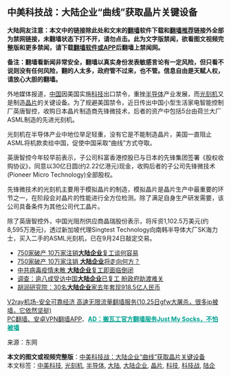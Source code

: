 <h2>中美科技战：大陆企业“曲线”获取晶片关键设备</h2> <p class="notice"><b>大陆网友注意：本文中的链接除此处和文末的<a href="https://github.com/bannedbook/fanqiang" >翻墙</a>软件下载和<a href="https://github.com/killgcd/justmysocks/blob/master/README.md">翻墙推荐</a>链接外全部为禁网链接，未翻墙状态下打不开，请勿点击。此为文字版禁闻，欲看图文视频完整版和更多禁闻，请下载<a href="https://github.com/bannedbook/fanqiang">翻墙软件或APP</a>后翻墙上禁闻网。</p><p>备注：翻墙看新闻非常安全，翻墙以真实身份发表敏感言论有一定风险，但只看不说则没有任何风险，翻的人太多，政府管不过来，也不管。信息自由是天赋人权，请放心大胆的翻墙。</b></p>  <div class="entry"> <p id="conimg"></p> <p>外地媒体报道，<span class='wp_keywordlink_affiliate'><a href="https://www.bannedbook.org/" title="中国" target="_blank">中国</a></span>因美国实施<a href="https://www.bannedbook.org/bnews/tag/%E7%A7%91%E6%8A%80/" class="st_tag internal_tag" rel="tag" title="标签 科技 下的日志">科技</a>出口禁令，重挫<a href="https://www.bannedbook.org/bnews/tag/%E5%8D%8A%E5%AF%BC%E4%BD%93/" class="st_tag internal_tag" rel="tag" title="标签 半导体 下的日志">半导体</a>产业发展，而<a href="https://www.bannedbook.org/bnews/tag/%E5%85%89%E5%88%BB%E6%9C%BA/" class="st_tag internal_tag" rel="tag" title="标签 光刻机 下的日志">光刻机</a>又是制造<a href="https://www.bannedbook.org/bnews/tag/%E6%99%B6%E7%89%87/" class="st_tag internal_tag" rel="tag" title="标签 晶片 下的日志">晶片</a>的关键设备。为了规避美国禁令，近日传出中国小型生活家电智能控制厂英唐智控，收购日本晶片制造商先锋微技术，后者的资产中包括5台由荷兰大厂ASML制造的先进光刻机。</p> <p>光刻机在半导体产业中地位举足轻重，没有它是不能制造晶片，美国一直阻止ASML将机款卖给中国，促使中国采取“曲线”方式夺取。</p> <p>英唐智控今年较早前表示，子公司科富香港控股已与日本的先锋集团签署《股权收购协议》，同意以30亿日圆(约2.22亿港元)现金，收购后者的子公司先锋微技术(Pioneer Micro Technology)全部股权。</p>  <p>先锋微技术的光刻机主要用于模拟晶片的制造，模拟晶片是晶片生产中最重要的环节之一，在阶段会对晶片的性能进行全方位检测。除了满足自身生产研发需要，该公司具备条件为其他公司代工晶片。</p> <p>除了英唐智控外，中国光阻剂供应商晶瑞股份表示，将斥资1,102.5万美元(约8,595万港元)，透过新加坡代理Singtest Technology向南韩半导体大厂SK海力士，买入二手的ASML光刻机，已在9月24日敲定交易。</p> <ul class='op-related-articles' title='相关阅读'> <li><a href='https://www.bannedbook.org/bnews/topimagenews/20200329/1302554.html' target='_blank'>750家破产 10万家注销<b>大陆企业</b>复工谈何容易</a></li> <li><a href='https://www.bannedbook.org/bnews/finance/20200328/1302130.html' target='_blank'>750家破产 10万家注销 <b>大陆企业</b>将走向何方？</a></li> <li><a href='https://www.bannedbook.org/bnews/comments/20200326/1300772.html' target='_blank'>中共病毒疫情未散   <b>大陆企业</b>复工即面临倒闭</a></li> <li><a href='https://www.bannedbook.org/bnews/baitai/20200217/1278545.html' target='_blank'>调查：逾八成受访中国<b>大陆企业</b>已复工 盼政府助渡难关</a></li> <li><a href='https://www.bannedbook.org/bnews/baitai/20191121/1227678.html' target='_blank'>胡润研究院：30名<b>大陆企业</b>家去年套现918.5亿人民币</a></li> </ul> <p class="texttj"> <a href="https://www.bannedbook.org/forum23/topic22702.html" target="_blank">V2ray机场-安全可靠经济 高速无限流量翻墙服务(10.25日gfw大屠杀，很多ip被墙，它依然坚挺)</a><br/> <a href="https://github.com/bannedbook/fanqiang/wiki/%E7%A6%81%E9%97%BB%E7%BD%91%E5%AE%89%E5%8D%93%E7%BF%BB%E5%A2%99%E6%96%B0%E9%97%BBAPP" target="_blank">PC翻墙、安卓VPN翻墙APP</a>、<span onclick="window.open('https://github.com/killgcd/justmysocks/blob/master/README.md')" style="font-weight:bold;color:#00A191;cursor:pointer;text-decoration:underline;outline:none">AD：搬瓦工官方翻墙服务Just My Socks，不怕被墙</span></p><p> 来源：东网 </p><a name='sharetosocial'></a>       <div><b>本文的图文或视频完整版</b>：<a href='https://www.bannedbook.org/bnews/cnnews/20201026/1420261.html'>中美科技战：大陆企业“曲线”获取晶片关键设备</a></div>  </div><!--END ENTRY--> <div class="postfooter"> <div>本文标签：<a href="https://www.bannedbook.org/bnews/tag/%E4%B8%AD%E7%BE%8E%E7%A7%91%E6%8A%80/" rel="tag">中美科技</a>, <a href="https://www.bannedbook.org/bnews/tag/%E5%85%89%E5%88%BB%E6%9C%BA/" rel="tag">光刻机</a>, <a href="https://www.bannedbook.org/bnews/tag/%E5%8D%8A%E5%AF%BC%E4%BD%93/" rel="tag">半导体</a>, <a href="https://www.bannedbook.org/bnews/tag/%e5%a4%a7%e9%99%86/" rel="tag">大陆</a>, <a href="https://www.bannedbook.org/bnews/tag/%E5%A4%A7%E9%99%86%E4%BC%81%E4%B8%9A/" rel="tag">大陆企业</a>, <a href="https://www.bannedbook.org/bnews/tag/%E6%99%B6%E7%89%87/" rel="tag">晶片</a>, <a href="https://www.bannedbook.org/bnews/tag/%E7%A7%91%E6%8A%80/" rel="tag">科技</a>, <a href="https://www.bannedbook.org/bnews/tag/%E7%A7%91%E6%8A%80%E6%88%98/" rel="tag">科技战</a>, <a href="https://www.bannedbook.org/bnews/tag/%E9%99%86%E4%BC%81/" rel="tag">陆企</a></div>  </div><!--END POSTFOOTER--> 